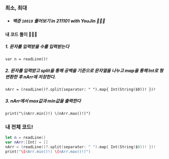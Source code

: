 ### 최소, 최대

- ##### 백준 ```10818``` 풀어보기 in 211101 with YouJin 👩🏻‍💻

#### 내 코드 풀이 👩🏻‍💻

##### 1. 문자를 입력받을 수를 입력받는다
`var n = readLine()!`

##### 2. 문자를 입력받고 split을 통해 공백을 기준으로 문자열을 나누고 map을 통해 Int로 형변환한 후 nArr에 저장한다.
`nArr = (readLine()?.split(separator: " ").map{ Int(String($0))! })!`

##### 3. nArr에서 max값과 min값을 출력한다
`print("\(nArr.min()!) \(nArr.max()!)")`

### 내 전체 코드!
```swift
let n = readLine()
var nArr:[Int] = []
nArr = (readLine()?.split(separator: " ").map{ Int(String($0))! })!
print("\(nArr.min()!) \(nArr.max()!)")
```
